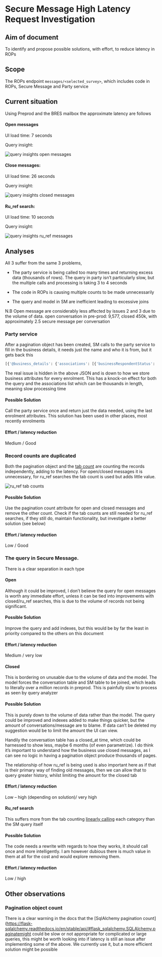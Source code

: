 # Secure Message High Latency Request Investigation 

## Aim of document 

To identify and propose possible solutions, with effort, to reduce latency in ROPs  

## Scope 

The ROPs endpoint ```messages/<selected_survey>```, which includes code in ROPs, Secure Message and Party service
 
## Current situation 

Using Preprod and the BRES mailbox the approximate latency are follows 

#### Open messages  

UI load time: 7 seconds  

Query insight: 

 ![query insights open messages](../images/query-insights-open-messages.png)

#### Close messages:  

UI load time: 26 seconds 

Query insight: 

![query insights closed messages](../images/query-insights-closed-messages.png)

#### Ru_ref search:  

UI load time: 10 seconds 

Query insight: 

![query insights ru_ref messages](../images/query-insights-ru_ref-messages.png)
 

## Analyses 

All 3 suffer from the same 3 problems,  

- The party service is being called too many times and returning excess data (thousands of rows). The query in party isn’t particularly slow, but the multiple calls and processing is taking 3 to 4 seconds  

- The code in ROPs is causing multiple counts to be made unnecessarily 

- The query and model in SM are inefficient leading to excessive joins 


N.B Open message are considerably less affected by issues 2 and 3 due to the volume of data. open conversation in pre-prod: 9,577, closed 450k, with approximately 2.5 secure message per conversation 

 
### Party service 

After a pagination object has been created, SM calls to the party service to fill in the business details, it needs just the name and who it is from, but it gets back this 

```bash
[{'@business_details': {'associations': [{'businessRespondentStatus': 'ACTIVE', 'enrolments': [{'enrolmentStatus': 'ENABLED', 'surveyId': '02b9c366-7397-42f7-942a-76dc5876d86d'}], 'partyId': '5c185011-a174-41e1-81cc-eeb9a8db673f'}], 'id': '4be6b869-d8be-4299-8bd6-7cb4e1145401', 'name': 'RUNAME1_COMPANY1 RUNNAME2_COMPANY1', 'sampleSummaryId': '5b210fe8-9596-42dc-b4e3-bcac0161aaa2', 'sampleUnitRef': '49900000001', 'sampleUnitType': 'B', 'trading_as': 'TOTAL UK ACTIVITY'}, '@msg_from': {'emailAddress': 'uaa_user@ons.gov.uk', 'firstName': 'ONSname', 'id': '25a7f019-14c5-46d3-83bc-7e409752df58', 'lastName': 'User'}, '@msg_to': [{'associations': [{'businessRespondentStatus': 'ACTIVE', 'enrolments': [{'enrolmentStatus': 'ENABLED', 'surveyId': '02b9c366-7397-42f7-942a-76dc5876d86d'}], 'partyId': '4be6b869-d8be-4299-8bd6-7cb4e1145401', 'sampleUnitRef': '49900000001'}], 'emailAddress': 'example@example.com', 'firstName': 'john', 'id': '5c185011-a174-41e1-81cc-eeb9a8db673f', 'lastName': 'doe', 'sampleUnitType': 'BI', 'status': 'ACTIVE', 'telephone': '07772257772'}], '_links': {'self': {'href': 'http://localhost:5050/message/156fe6a1-3f84-490c-b325-009ed8e6ed07'}}, 'body': 'test body', 'business_id': '4be6b869-d8be-4299-8bd6-7cb4e1145401', 'case_id': '', 'exercise_id': '', 'from_internal': True, 'labels': ['SENT'], 'msg_from': '25a7f019-14c5-46d3-83bc-7e409752df58', 'msg_id': '156fe6a1-3f84-490c-b325-009ed8e6ed07', 'msg_to': ['5c185011-a174-41e1-81cc-eeb9a8db673f'], 'read_date': 'None', 'sent_date': '2025-10-07 08:32:41.694830', 'subject': 'test', 'survey_id': '02b9c366-7397-42f7-942a-76dc5876d86d', 'thread_id': '156fe6a1-3f84-490c-b325-009ed8e6ed07'}] 
```

The real issue is hidden in the above JSON and is down to how we store business attributes for every enrolment. This has a knock-on effect for both the query and the associations list which can be thousands in length, meaning slow processing time 

#### Possible Solution 

Call the party service once and return just the data needed, using the last enrolment attributes. This solution has been used in other places, most recently enrolments 

#### Effort / latency reduction 

Medium / Good 



### Record counts are duplicated 

Both the pagination object and the [tab count](https://github.com/ONSdigital/response-operations-ui/blob/main/response_operations_ui/views/messages.py#L497) are counting the records independently, adding to the latency. For open/closed messages it is unnecessary, for ru_ref searches the tab count is used but adds little value. 

![ru_ref tab counts](../images/ru_ref_tab_counts.png)

#### Possible Solution 

Use the pagination count attribute for open and closed messages and remove the other count. Check if the tab counts are still needed for ru_ref searches, if they still do, maintain functionality, but investigate a better solution (see below) 

#### Effort / latency reduction 

Low / Good 


### The query in Secure Message. 

There is a clear separation in each type 

#### Open 

Although it could be improved, I don’t believe the query for open messages is worth any immediate effort, unless it can be tied into improvements with closed/ru_ref searches, this is due to the volume of records not being significant. 

#### Possible Solution 

Improve the query and add indexes, but this would be by far the least in priority compared to the others on this document 

#### Effort / latency reduction 

Medium / very low 


#### Closed 

This is bordering on unusable due to the volume of data and the model. The model forces the conversation table and SM table to be joined, which leads to literally over a million records in preprod. This is painfully slow to process as seen by query analyzer 

#### Possible Solution 

This is purely down to the volume of data rather than the model. The query could be improved and indexes added to make things quicker, but the amount of conversations/message are to blame. If data can’t be deleted my suggestion would be to limit the amount the UI can view.  

Handily the conversation table has a closed_at time, which could be harnessed to show less, maybe 6 months (of even parametrize). I do think it’s important to understand how the business use closed messages, as I can see no logic in having a pagination object produce thousands of pages.  

The relationship of how ru_ref is being used is also important here as if that is their primary way of finding old messages, then we can allow that to query greater history, whilst limiting the amount for the closed tab 

#### Effort / latency reduction 

Low – high (depending on solution)/ very high 


#### Ru_ref search 

This suffers more from the tab counting [linearly calling](https://github.com/ONSdigital/ras-secure-message/blob/main/secure_message/repository/retriever.py#L94)  each category than the SM query itself 

#### Possible Solution 

The code needs a rewrite with regards to how they works, it should call once and more intelligently. I am however dubious there is much value in them at all for the cost and would explore removing them.  

#### Effort / latency reduction 

Low / high 


## Other observations 

### Pagination object count 

There is a clear warning in the docs that the [SqlAlchemy pagination count](https://flask-sqlalchemy.readthedocs.io/en/stable/api/#flask_sqlalchemy.SQLAlchemy.paginatemight could be slow or not appropriate for complicated or large queries, this might be worth looking into if latency is still an issue after implementing some of the above. We currently use it, but a more efficient solution might be possible 